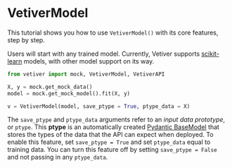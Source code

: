 # VetiverModel

This tutorial shows you how to use `VetiverModel()` with its core features, step by step.

Users will start with any trained model. Currently, Vetiver supports [scikit-learn](https://scikit-learn.org/stable/) models, with other model support on its way.

```python
from vetiver import mock, VetiverModel, VetiverAPI

X, y = mock.get_mock_data()
model = mock.get_mock_model().fit(X, y)

v = VetiverModel(model, save_ptype = True, ptype_data = X)
```

The `save_ptype` and `ptype_data` arguments refer to an _input data prototype_, or `ptype`. This **ptype** is an automatically created [Pydantic BaseModel](https://pydantic-docs.helpmanual.io/usage/models/) that stores the types of the data that the API can expect when deployed. To enable this feature, set `save_ptype = True` and set `ptype_data` equal to training data. You can turn this feature off by setting `save_ptype = False` and not passing in any `ptype_data`.
